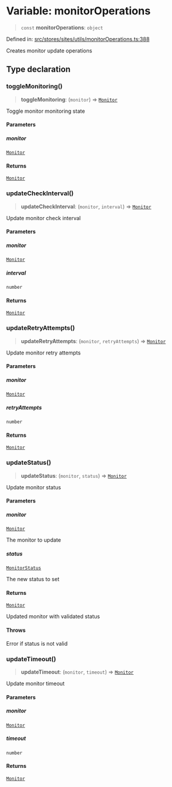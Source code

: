 # Variable: monitorOperations

> `const` **monitorOperations**: `object`

Defined in: [src/stores/sites/utils/monitorOperations.ts:388](https://github.com/Nick2bad4u/Uptime-Watcher/blob/main/src/stores/sites/utils/monitorOperations.ts#L388)

Creates monitor update operations

## Type declaration

### toggleMonitoring()

> **toggleMonitoring**: (`monitor`) => [`Monitor`](../../../../../../shared/types/interfaces/Monitor.md)

Toggle monitor monitoring state

#### Parameters

##### monitor

[`Monitor`](../../../../../../shared/types/interfaces/Monitor.md)

#### Returns

[`Monitor`](../../../../../../shared/types/interfaces/Monitor.md)

### updateCheckInterval()

> **updateCheckInterval**: (`monitor`, `interval`) => [`Monitor`](../../../../../../shared/types/interfaces/Monitor.md)

Update monitor check interval

#### Parameters

##### monitor

[`Monitor`](../../../../../../shared/types/interfaces/Monitor.md)

##### interval

`number`

#### Returns

[`Monitor`](../../../../../../shared/types/interfaces/Monitor.md)

### updateRetryAttempts()

> **updateRetryAttempts**: (`monitor`, `retryAttempts`) => [`Monitor`](../../../../../../shared/types/interfaces/Monitor.md)

Update monitor retry attempts

#### Parameters

##### monitor

[`Monitor`](../../../../../../shared/types/interfaces/Monitor.md)

##### retryAttempts

`number`

#### Returns

[`Monitor`](../../../../../../shared/types/interfaces/Monitor.md)

### updateStatus()

> **updateStatus**: (`monitor`, `status`) => [`Monitor`](../../../../../../shared/types/interfaces/Monitor.md)

Update monitor status

#### Parameters

##### monitor

[`Monitor`](../../../../../../shared/types/interfaces/Monitor.md)

The monitor to update

##### status

[`MonitorStatus`](../../../../../../shared/types/type-aliases/MonitorStatus.md)

The new status to set

#### Returns

[`Monitor`](../../../../../../shared/types/interfaces/Monitor.md)

Updated monitor with validated status

#### Throws

Error if status is not valid

### updateTimeout()

> **updateTimeout**: (`monitor`, `timeout`) => [`Monitor`](../../../../../../shared/types/interfaces/Monitor.md)

Update monitor timeout

#### Parameters

##### monitor

[`Monitor`](../../../../../../shared/types/interfaces/Monitor.md)

##### timeout

`number`

#### Returns

[`Monitor`](../../../../../../shared/types/interfaces/Monitor.md)
